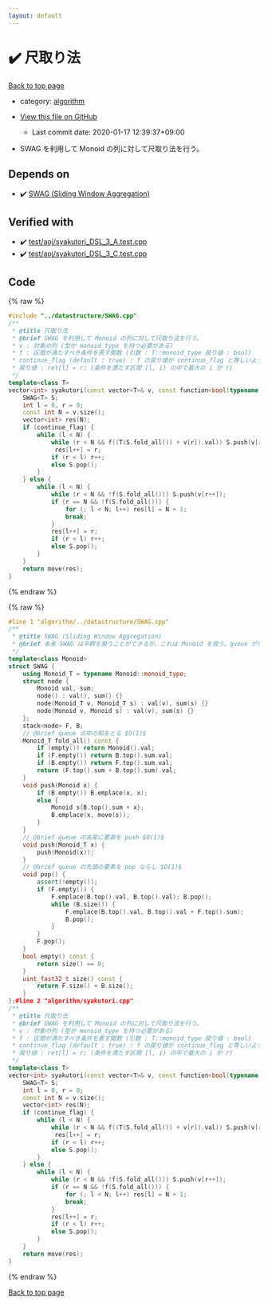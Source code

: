 ```yaml
---
layout: default
---
```


<!-- mathjax config similar to math.stackexchange -->
<script type="text/javascript" async
  src="https://cdnjs.cloudflare.com/ajax/libs/mathjax/2.7.5/MathJax.js?config=TeX-MML-AM_CHTML">
</script>
<script type="text/x-mathjax-config">
  MathJax.Hub.Config({
    TeX: { equationNumbers: { autoNumber: "AMS" }},
    tex2jax: {
      inlineMath: [ ['$','$'] ],
      processEscapes: true
    },
    "HTML-CSS": { matchFontHeight: false },
    displayAlign: "left",
    displayIndent: "2em"
  });
</script>

<script type="text/javascript" src="https://cdnjs.cloudflare.com/ajax/libs/jquery/3.4.1/jquery.min.js"></script>
<script src="https://cdn.jsdelivr.net/npm/jquery-balloon-js@1.1.2/jquery.balloon.min.js" integrity="sha256-ZEYs9VrgAeNuPvs15E39OsyOJaIkXEEt10fzxJ20+2I=" crossorigin="anonymous"></script>
<script type="text/javascript" src="../../assets/js/copy-button.js"></script>
<link rel="stylesheet" href="../../assets/css/copy-button.css" />


# :heavy_check_mark: 尺取り法

<a href="../../index.html">Back to top page</a>

* category: <a href="../../index.html#ed469618898d75b149e5c7c4b6a1c415">algorithm</a>
* <a href="{{ site.github.repository_url }}/blob/master/algorithm/syakutori.cpp">View this file on GitHub</a>
    - Last commit date: 2020-01-17 12:39:37+09:00


* SWAG を利用して Monoid の列に対して尺取り法を行う。


## Depends on

* :heavy_check_mark: <a href="../datastructure/SWAG.cpp.html">SWAG (Sliding Window Aggregation)</a>


## Verified with

* :heavy_check_mark: <a href="../../verify/test/aoj/syakutori_DSL_3_A.test.cpp.html">test/aoj/syakutori_DSL_3_A.test.cpp</a>
* :heavy_check_mark: <a href="../../verify/test/aoj/syakutori_DSL_3_C.test.cpp.html">test/aoj/syakutori_DSL_3_C.test.cpp</a>


## Code

<a id="unbundled"></a>
{% raw %}
```cpp
#include "../datastructure/SWAG.cpp"
/**
 * @title 尺取り法
 * @brief SWAG を利用して Monoid の列に対して尺取り法を行う。
 * v : 対象の列 (型が monoid_type を持つ必要がある)
 * f : 区間が満たすべき条件を表す関数 (引数 : T::monoid_type 戻り値 : bool)
 * continue_flag (default : true) : f の戻り値が continue_flag と等しいような区間を列挙
 * 戻り値 : ret[l] = r; (条件を満たす区間 [l, i) の中で最大の i が r)
 */
template<class T>
vector<int> syakutori(const vector<T>& v, const function<bool(typename T::monoid_type)>& f, bool continue_flag = true) {
	SWAG<T> S;
	int l = 0, r = 0;
	const int N = v.size();
	vector<int> res(N);
	if (continue_flag) {
		while (l < N) {
			while (r < N && f((T(S.fold_all()) + v[r]).val)) S.push(v[r++]);
			 res[l++] = r;
			if (r < l) r++;
			else S.pop();
		}
	} else {
		while (l < N) {
			while (r < N && !f(S.fold_all())) S.push(v[r++]);
			if (r == N && !f(S.fold_all())) {
				for (; l < N; l++) res[l] = N + 1;
				break;
			}
			res[l++] = r;
			if (r < l) r++;
			else S.pop();
		}
	}
	return move(res);
}
```
{% endraw %}

<a id="bundled"></a>
{% raw %}
```cpp
#line 1 "algorithm/../datastructure/SWAG.cpp"
/**
 * @title SWAG (Sliding Window Aggregation)
 * @brief 本来 SWAG は半群を扱うことができるが、これは Monoid を扱う。queue が空の時には単位元を返す。
 */
template<class Monoid>
struct SWAG {
	using Monoid_T = typename Monoid::monoid_type;
	struct node {
		Monoid val, sum;
		node() : val(), sum() {}
		node(Monoid_T v, Monoid_T s) : val(v), sum(s) {}
		node(Monoid v, Monoid s) : val(v), sum(s) {}
	};
	stack<node> F, B;
	// @brief queue の中の和をとる $O(1)$
	Monoid_T fold_all() const {
		if (empty()) return Monoid().val;
		if (F.empty()) return B.top().sum.val;
		if (B.empty()) return F.top().sum.val;
		return (F.top().sum + B.top().sum).val;
	}
	void push(Monoid x) {
		if (B.empty()) B.emplace(x, x);
		else {
			Monoid s{B.top().sum + x};
			B.emplace(x, move(s));
		}
	}
	// @brief queue の末尾に要素を push $O(1)$
	void push(Monoid_T x) {
		push(Monoid(x));
	}
	// @brief queue の先頭の要素を pop ならし $O(1)$
	void pop() {
		assert(!empty());
		if (F.empty()) {
			F.emplace(B.top().val, B.top().val); B.pop();
			while (B.size()) {
				F.emplace(B.top().val, B.top().val + F.top().sum);
				B.pop();
			}
		}
		F.pop();
	}
	bool empty() const {
		return size() == 0;
	}
	uint_fast32_t size() const {
		return F.size() + B.size();
	}
};#line 2 "algorithm/syakutori.cpp"
/**
 * @title 尺取り法
 * @brief SWAG を利用して Monoid の列に対して尺取り法を行う。
 * v : 対象の列 (型が monoid_type を持つ必要がある)
 * f : 区間が満たすべき条件を表す関数 (引数 : T::monoid_type 戻り値 : bool)
 * continue_flag (default : true) : f の戻り値が continue_flag と等しいような区間を列挙
 * 戻り値 : ret[l] = r; (条件を満たす区間 [l, i) の中で最大の i が r)
 */
template<class T>
vector<int> syakutori(const vector<T>& v, const function<bool(typename T::monoid_type)>& f, bool continue_flag = true) {
	SWAG<T> S;
	int l = 0, r = 0;
	const int N = v.size();
	vector<int> res(N);
	if (continue_flag) {
		while (l < N) {
			while (r < N && f((T(S.fold_all()) + v[r]).val)) S.push(v[r++]);
			 res[l++] = r;
			if (r < l) r++;
			else S.pop();
		}
	} else {
		while (l < N) {
			while (r < N && !f(S.fold_all())) S.push(v[r++]);
			if (r == N && !f(S.fold_all())) {
				for (; l < N; l++) res[l] = N + 1;
				break;
			}
			res[l++] = r;
			if (r < l) r++;
			else S.pop();
		}
	}
	return move(res);
}
```
{% endraw %}

<a href="../../index.html">Back to top page</a>

